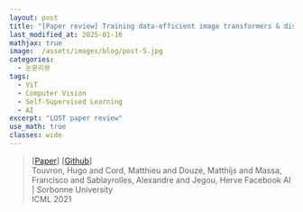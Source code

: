 ```yaml
---
layout: post
title: "[Paper review] Training data-efficient image transformers & distillation through attention"
last_modified_at: 2025-01-16
mathjax: true
image:  /assets/images/blog/post-5.jpg
categories:
  - 논문리뷰
tags:
  - ViT
  - Computer Vision
  - Self-Supervised Learning
  - AI
excerpt: "LOST paper review"
use_math: true
classes: wide
---
```



> [[Paper](https://arxiv.org/abs/2012.12877)] [[Github](https://github.com/valeoai/LOST)]  
> Touvron, Hugo and Cord, Matthieu and Douze, Matthijs and Massa, Francisco and Sablayrolles, Alexandre and Jegou, Herve
> Facebook AI | Sorbonne University  
> ICML 2021


